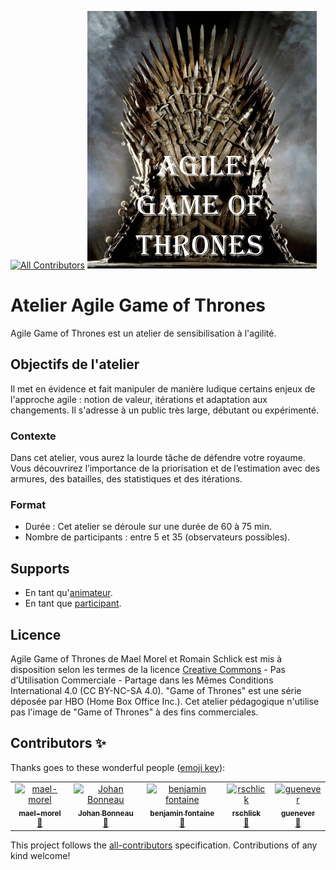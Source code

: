 
[![All Contributors](https://img.shields.io/badge/all_contributors-5-orange.svg?style=flat-square)](#contributors)
![Agile Game of Thrones picture](fichiers_depot/agile_got.png)

# Atelier Agile Game of Thrones

Agile Game of Thrones est un atelier de sensibilisation à l'agilité.

## Objectifs de l'atelier

Il met en évidence et fait manipuler de manière ludique certains enjeux de l'approche agile :
notion de valeur, itérations et adaptation aux changements.
Il s'adresse à un public très large, débutant ou expérimenté.

### Contexte

Dans cet atelier, vous aurez la lourde tâche de défendre votre royaume.
Vous découvrirez l’importance de la priorisation et de l’estimation avec des armures, des batailles, des statistiques et des itérations.

### Format

- Durée : Cet atelier se déroule sur une durée de 60 à 75 min.
- Nombre de participants : entre 5 et 35 (observateurs possibles).

## Supports

- En tant qu'[animateur](support_animateur).
- En tant que [participant](support_participant).

## Licence

Agile Game of Thrones de Mael Morel et Romain Schlick est mis à disposition selon les termes de la licence [Creative Commons](https://creativecommons.org/licenses/by-nc-sa/4.0/) - Pas d’Utilisation Commerciale - Partage dans les Mêmes Conditions International 4.0 (CC BY-NC-SA 4.0). "Game of Thrones" est une série déposée par HBO (Home Box Office Inc.). Cet atelier pédagogique n'utilise pas l'image de "Game of Thrones" à des fins commerciales.

## Contributors ✨

Thanks goes to these wonderful people ([emoji key](https://allcontributors.org/docs/en/emoji-key)):

<!-- ALL-CONTRIBUTORS-LIST:START - Do not remove or modify this section -->
<!-- prettier-ignore -->
<table>
  <tr>
    <td align="center"><a href="https://github.com/mael-morel"><img src="https://avatars3.githubusercontent.com/u/6735474?v=4" width="100px;" alt="mael-morel"/><br /><sub><b>mael-morel</b></sub></a><br /><a href="https://github.com/Zenigata/agilegameofthrones/commits?author=mael-morel" title="Documentation">📖</a></td>
    <td align="center"><a href="https://github.com/Zenigata"><img src="https://avatars1.githubusercontent.com/u/1022393?v=4" width="100px;" alt="Johan Bonneau"/><br /><sub><b>Johan Bonneau</b></sub></a><br /><a href="https://github.com/Zenigata/agilegameofthrones/commits?author=Zenigata" title="Documentation">📖</a></td>
    <td align="center"><a href="https://github.com/benjaminfontaine"><img src="https://avatars0.githubusercontent.com/u/14223016?v=4" width="100px;" alt="benjamin fontaine"/><br /><sub><b>benjamin fontaine</b></sub></a><br /><a href="https://github.com/Zenigata/agilegameofthrones/commits?author=benjaminfontaine" title="Documentation">📖</a></td>
    <td align="center"><a href="https://github.com/rschlick"><img src="https://avatars2.githubusercontent.com/u/1488145?v=4" width="100px;" alt="rschlick"/><br /><sub><b>rschlick</b></sub></a><br /><a href="https://github.com/Zenigata/agilegameofthrones/commits?author=rschlick" title="Documentation">📖</a></td>
    <td align="center"><a href="https://github.com/Guenever"><img src="https://avatars3.githubusercontent.com/u/37935507?v=4" width="100px;" alt="guenever"/><br /><sub><b>guenever</b></sub></a><br /><a href="https://github.com/Zenigata/agilegameofthrones/commits?author=guenever" title="Documentation">📖</a></td>
  </tr>
</table>

<!-- ALL-CONTRIBUTORS-LIST:END -->

This project follows the [all-contributors](https://github.com/all-contributors/all-contributors) specification. Contributions of any kind welcome!